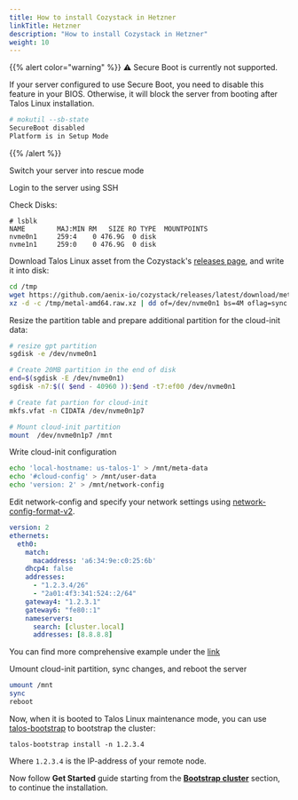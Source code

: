```yaml
---
title: How to install Cozystack in Hetzner
linkTitle: Hetzner
description: "How to install Cozystack in Hetzner"
weight: 10
---
```


{{% alert color="warning" %}}
:warning: Secure Boot is currently not supported.

If your server configured to use Secure Boot, you need to disable this feature in your BIOS. Otherwise, it will block the server from booting after Talos Linux installation.

```bash
# mokutil --sb-state
SecureBoot disabled
Platform is in Setup Mode
```
{{% /alert %}}

Switch your server into rescue mode

Login to the server using SSH

Check Disks:

```console
# lsblk
NAME        MAJ:MIN RM   SIZE RO TYPE  MOUNTPOINTS
nvme0n1     259:4    0 476.9G  0 disk
nvme1n1     259:0    0 476.9G  0 disk
```

Download Talos Linux asset from the Cozystack's [releases page](https://github.com/aenix-io/cozystack/releases), and write it into disk:

```bash
cd /tmp
wget https://github.com/aenix-io/cozystack/releases/latest/download/metal-amd64.raw.xz
xz -d -c /tmp/metal-amd64.raw.xz | dd of=/dev/nvme0n1 bs=4M oflag=sync
```

Resize the partition table and prepare additional partition for the cloud-init data:

```bash
# resize gpt partition
sgdisk -e /dev/nvme0n1

# Create 20MB partition in the end of disk
end=$(sgdisk -E /dev/nvme0n1)
sgdisk -n7:$(( $end - 40960 )):$end -t7:ef00 /dev/nvme0n1

# Create fat partion for cloud-init
mkfs.vfat -n CIDATA /dev/nvme0n1p7

# Mount cloud-init partition
mount  /dev/nvme0n1p7 /mnt
```

Write cloud-init configuration

```bash
echo 'local-hostname: us-talos-1' > /mnt/meta-data
echo '#cloud-config' > /mnt/user-data
echo 'version: 2' > /mnt/network-config
```

Edit network-config and specify your network settings using [network-config-format-v2](https://cloudinit.readthedocs.io/en/latest/reference/network-config-format-v2.html).

```yaml
version: 2
ethernets:
  eth0:
    match:
      macaddress: 'a6:34:9e:c0:25:6b'
    dhcp4: false
    addresses:
      - "1.2.3.4/26"
      - "2a01:4f3:341:524::2/64"
    gateway4: "1.2.3.1"
    gateway6: "fe80::1"
    nameservers:
      search: [cluster.local]
      addresses: [8.8.8.8]
```

You can find more comprehensive example under the [link](https://github.com/siderolabs/talos/blob/10f958cf41ec072209f8cb8724e6f89db24ca1b6/internal/app/machined/pkg/runtime/v1alpha1/platform/nocloud/testdata/metadata-v2.yaml)

Umount cloud-init partition, sync changes, and reboot the server

```bash
umount /mnt
sync
reboot
```

Now, when it is booted to Talos Linux maintenance mode, you can use [talos-bootstrap](https://github.com/aenix-io/talos-bootstrap) to bootstrap the cluster:

```
talos-bootstrap install -n 1.2.3.4
```

Where `1.2.3.4` is the IP-address of your remote node.


Now follow **Get Started** guide starting from the [**Bootstrap cluster**](/docs/get-started/#bootstrap-cluster) section, to continue the installation.
